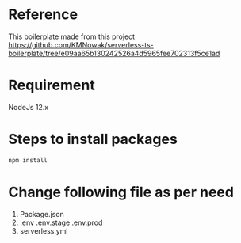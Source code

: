 # Reference
This boilerplate made from this project https://github.com/KMNowak/serverless-ts-boilerplate/tree/e09aa65b130242526a4d5965fee702313f5ce1ad

# Requirement
NodeJs 12.x

# Steps to install packages
```bash
npm install
```

# Change following file as per need
1. Package.json
2. .env .env.stage .env.prod
3. serverless.yml
